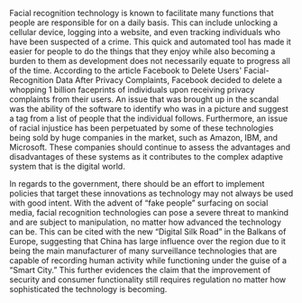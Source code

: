 Facial recognition technology is known to facilitate many functions that people are responsible for on a daily basis. This can include unlocking a cellular device, logging into a website, and even tracking individuals who have been suspected of a crime. This quick and automated tool has made it easier for people to do the things that they enjoy while also becoming a burden to them as development does not necessarily equate to progress all of the time. According to the article Facebook to Delete Users' Facial-Recognition Data After Privacy Complaints, Facebook decided to delete a whopping 1 billion faceprints of individuals upon receiving privacy complaints from their users. An issue that was brought up in the scandal was the ability of the software to identify who was in a picture and suggest a tag from a list of people that the individual follows. Furthermore, an issue of racial injustice has been perpetuated by some of these technologies being sold by huge companies in the market, such as Amazon, IBM, and Microsoft. These companies should continue to assess the advantages and disadvantages of these systems as it contributes to the complex adaptive system that is the digital world. 

In regards to the government, there should be an effort to implement policies that target these innovations as technology may not always be used with good intent. With the advent of “fake people” surfacing on social media, facial recognition technologies can pose a severe threat to mankind and are subject to manipulation, no matter how advanced the technology can be. This can be cited with the new “Digital Silk Road” in the Balkans of Europe, suggesting that China has large influence over the region due to it being the main manufacturer of many surveillance technologies that are capable of recording human activity while functioning under the guise of a “Smart City.” This further evidences the claim that the improvement of security and consumer functionality still requires regulation no matter how sophisticated the technology is becoming. 
